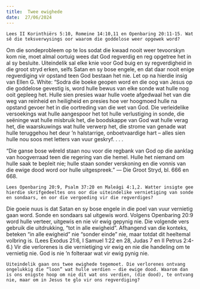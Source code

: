 ```yaml
---
title:  Twee ewighede
date:  27/06/2024
---
```


`Lees II Korinthiërs 5:10, Romeine 14:10,11 en Openbaring 20:11-15. Wat sê die teksverwysings oor waarom die goddelose weer opgewek word?`

Om die sondeprobleem op te los sodat die kwaad nooit weer tevoorskyn kom nie, moet almal oortuig wees dat God regverdig en reg opgetree het in al sy besluite. Uiteindelik sal elke knie voor God buig en sy regverdigheid in die groot stryd erken, selfs Satan en sy bose engele, en dat daar nooit enige regverdiging vir opstand teen God bestaan het nie. Let op na hierdie insig van Ellen G. White: “Sodra die boeke geopen word en die oog van Jesus op die goddelose gevestig is, word hulle bewus van elke sonde wat hulle nog ooit gepleeg het.  Hulle sien presies waar hulle voete afgedwaal het van die weg van reinheid en heiligheid en presies hoe ver hoogmoed hulle na opstand gevoer het in die oortreding van die wet van God. Die verleidelike versoekings wat hulle aangespoor het tot hulle verlustiging in sonde, die seëninge wat hulle misbruik het, die boodskappe van God wat hulle verag het, die waarskuwings wat hulle verwerp het, die strome van genade wat hulle teruggehou het deur ’n halstarrige, onboetvaardige hart – alles sien hulle nou soos met letters van vuur geskryf. . . .

“Die ganse bose wêreld staan nou voor die regbank van God op die aanklag van hoogverraad teen die regering van die hemel. Hulle het niemand om hulle saak te bepleit nie; hulle staan sonder verskoning en die vonnis van die ewige dood word oor hulle uitgespreek.” — Die Groot Stryd, bl. 666 en 668.

`Lees Openbaring 20:9, Psalm 37:20 en Maleági 4:1,2. Watter insigte gee hierdie skrifgedeeltes ons oor die uiteindelike vernietiging van sonde en sondaars, en oor die vergoeding vir die regverdiges?`

Die goeie nuus is dat Satan en sy bose engele in die poel van vuur vernietig gaan word. Sonde en sondaars sal uitgewis word. Volgens Openbaring 20:9 word hulle verteer, uitgewis en nie vir ewig gepynig nie.  Die volgende vers gebruik die uitdrukking, “tot in alle ewigheid”. Afhangend van die konteks, beteken “in alle ewigheid” nie “sonder einde” nie, maar totdat dit heeltemal volbring is. (Lees Exodus 21:6, I Samuel 1:22 en 28, Judas 7 en II Petrus 2:4-6.) Vir die verlorenes is die vernietiging vir ewig en nie die handeling om te vernietig nie.  God is nie ’n folteraar wat vir ewig pynig nie.

`Uiteindelik gaan ons twee ewighede tegemoet. Die verlorenes ontvang ongelukkig die “loon” wat hulle verdien — die ewige dood. Waarom dan is ons enigste hoop om nie dit wat ons verdien, (die dood), te ontvang nie, maar om in Jesus te glo vir ons regverdiging?`